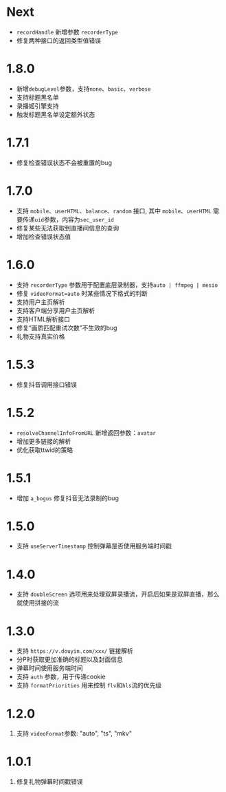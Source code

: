# Next

- `recordHandle` 新增参数 `recorderType`
- 修复两种接口的返回类型值错误

# 1.8.0

- 新增`debugLevel`参数，支持`none`、`basic`、`verbose`
- 支持标题黑名单
- 录播姬引擎支持
- 触发标题黑名单设定额外状态

# 1.7.1

- 修复检查错误状态不会被重置的bug

# 1.7.0

- 支持 `mobile`、`userHTML`、`balance`、`random` 接口, 其中 `mobile`、`userHTML` 需要传递`uid`参数，内容为`sec_user_id`
- 修复某些无法获取到直播间信息的查询
- 增加检查错误状态值

# 1.6.0

- 支持 `recorderType` 参数用于配置底层录制器，支持`auto | ffmpeg | mesio`
- 修复 `videoFormat=auto` 时某些情况下格式的判断
- 支持用户主页解析
- 支持客户端分享用户主页解析
- 支持HTML解析接口
- 修复“画质匹配重试次数”不生效的bug
- 礼物支持真实价格

# 1.5.3

- 修复抖音调用接口错误

# 1.5.2

- `resolveChannelInfoFromURL` 新增返回参数：`avatar`
- 增加更多链接的解析
- 优化获取ttwid的策略

# 1.5.1

- 增加 `a_bogus` 修复抖音无法录制的bug

# 1.5.0

- 支持 `useServerTimestamp` 控制弹幕是否使用服务端时间戳

# 1.4.0

- 支持 `doubleScreen` 选项用来处理双屏录播流，开启后如果是双屏直播，那么就使用拼接的流

# 1.3.0

- 支持 `https://v.douyin.com/xxx/` 链接解析
- 分P时获取更加准确的标题以及封面信息
- 弹幕时间使用服务端时间
- 支持 `auth` 参数，用于传递cookie
- 支持 `formatPriorities` 用来控制 `flv`和`hls`流的优先级

# 1.2.0

1. 支持 `videoFormat`参数: "auto", "ts", "mkv"

# 1.0.1

1. 修复礼物弹幕时间戳错误
